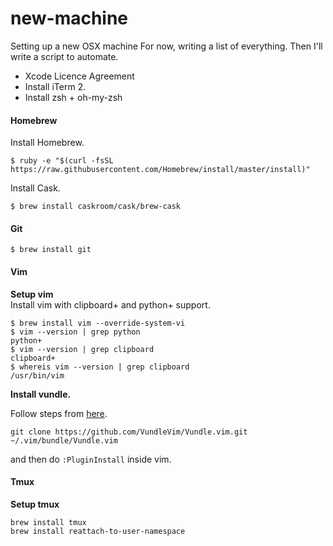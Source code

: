 # new-machine
Setting up a new OSX machine
For now, writing a list of everything. Then I'll write a script to automate.

- Xcode Licence Agreement
- Install iTerm 2.
- Install zsh + oh-my-zsh

#### Homebrew
  
Install Homebrew.
```
$ ruby -e "$(curl -fsSL https://raw.githubusercontent.com/Homebrew/install/master/install)"
```
Install Cask.
```
$ brew install caskroom/cask/brew-cask
```

#### Git
```
$ brew install git
```


#### Vim

**Setup vim**      
Install vim with clipboard+ and python+ support.
```
$ brew install vim --override-system-vi
$ vim --version | grep python 
python+
$ vim --version | grep clipboard
clipboard+
$ whereis vim --version | grep clipboard
/usr/bin/vim
```
**Install vundle.**

Follow steps from [here](https://github.com/VundleVim/Vundle.vim).
```
git clone https://github.com/VundleVim/Vundle.vim.git ~/.vim/bundle/Vundle.vim
```
and then do `:PluginInstall` inside vim.

#### Tmux
**Setup tmux**    
```
brew install tmux
brew install reattach-to-user-namespace
```


